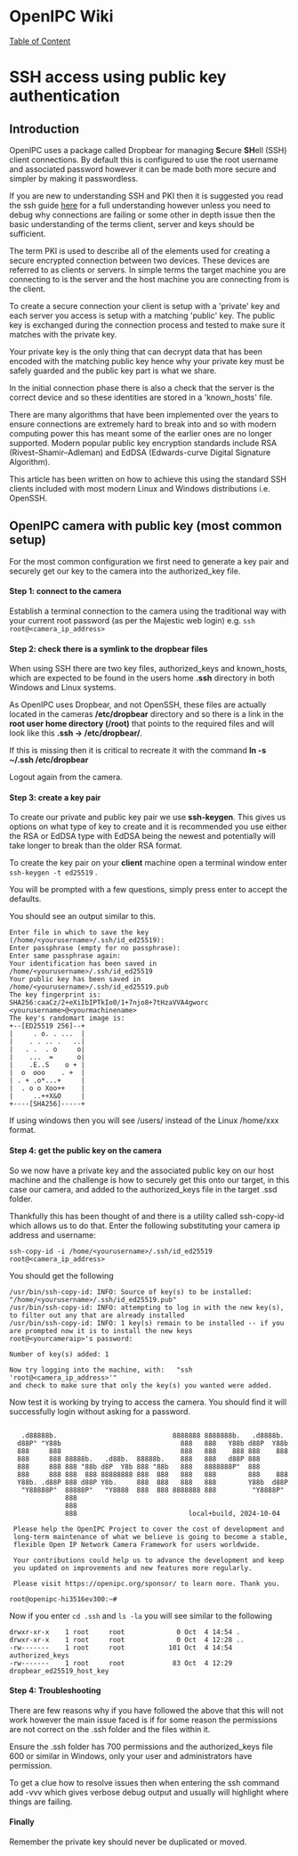 # OpenIPC Wiki
[Table of Content](../README.md)

SSH access using public key authentication
==========================================
## Introduction
OpenIPC uses a package called Dropbear for managing **S**ecure **SH**ell (SSH) client connections. By default this is configured to use the root username and associated password however it can be made both more secure and simpler by making it passwordless.

If you are new to understanding SSH and PKI then it is suggested you read the ssh guide [here](https://www.ssh.com/academy/ssh) for a full understanding however unless you need to debug why connections are failing or some other in depth issue then the basic understanding of the terms client, server and keys should be sufficient.

The term PKI is used to describe all of the elements used for creating a secure encrypted connection between two devices. These devices are referred to as clients or servers. In simple terms the target machine you are connecting to is the server and the host machine you are connecting from is the client.

To create a secure connection your client is setup with a 'private' key and each server you access is setup with a matching 'public' key. The public key is exchanged during the connection process and tested to make sure it matches with the private key.

Your private key is the only thing that can decrypt data that has been encoded with the matching public key hence why your private key must be safely guarded and the public key part is what we share.

In the initial connection phase there is also a check that the server is the correct device and so these identities are stored in a 'known_hosts' file.

There are many algorithms that have been implemented over the years to ensure connections are extremely hard to break into and so with modern computing power this has meant some of the earlier ones are no longer supported. Modern popular public key encryption standards include RSA (Rivest–Shamir–Adleman) and EdDSA (Edwards-curve Digital Signature Algorithm).

This article has been written on how to achieve this using the standard SSH clients included with most modern Linux and Windows distributions i.e. OpenSSH.

## OpenIPC camera with public key (most common setup)
For the most common configuration we first need to generate a key pair and securely get our key to the camera into the authorized_key file.

#### Step 1: connect to the camera
Establish a terminal connection to the camera using the traditional way with your current root password (as per the Majestic web login) e.g. ``` ssh root@<camera_ip_address> ```

#### Step 2: check there is a symlink to the dropbear files
When using SSH there are two key files, authorized_keys and known_hosts, which are expected to be found in the users home **.ssh** directory in both Windows and Linux systems. 

As OpenIPC uses Dropbear, and not OpenSSH, these files are actually located in the cameras **/etc/dropbear** directory and so there is a link in the **root user home directory (/root)** that points to the required files and will look like this **.ssh -> /etc/dropbear/**. 

If this is missing then it is critical to recreate it with the command **ln -s ~/.ssh /etc/dropbear**

Logout again from the camera.

#### Step 3: create a key pair
To create our private and public key pair we use **ssh-keygen**. This gives us options on what type of key to create and it is recommended you use either the RSA or EdDSA type with EdDSA being the newest and potentially will take longer to break than the older RSA format.

To create the key pair on your **client** machine open a terminal window enter ```ssh-keygen -t ed25519``` .

You will be prompted with a few questions, simply press enter to accept the defaults.

You should see an output similar to this.

```Generating public/private ed25519 key pair.
Enter file in which to save the key (/home/<yourusername>/.ssh/id_ed25519): 
Enter passphrase (empty for no passphrase): 
Enter same passphrase again: 
Your identification has been saved in /home/<yourusername>/.ssh/id_ed25519
Your public key has been saved in /home/<yourusername>/.ssh/id_ed25519.pub
The key fingerprint is:
SHA256:caaCz/2+eXiIbIPTkIo0/1+7njo8+7tHzaVVA4gworc <yourusername>@<yourmachinename>
The key's randomart image is:
+--[ED25519 256]--+
|     . o. . ...  |
|    . . .. .   ..|
|   . .  . o     o|
|    ...  =      o|
|    .E..S    o + |
|  o  ooo    . +  |
| . + .o*...+     |
|  . o o Xoo++    |
|     ..++X&O     |
+----[SHA256]-----+
```

If using windows then you will see /users/<yourusername> instead of the Linux /home/xxx format.

####  Step 4: get the public key on the camera
So we now have a private key and the associated public key on our host machine and the challenge is how to securely get this onto our target, in this case our camera, and added to the authorized_keys file in the target .ssd folder.

Thankfully this has been thought of and there is a utility called ssh-copy-id which allows us to do that.
Enter the following substituting your camera ip address and username:
```
ssh-copy-id -i /home/<yourusername>/.ssh/id_ed25519 root@<camera_ip_address>

```

You should get the following 
```ssh-copy-id -i /home/<yourusername>/.ssh/id_ed25519 root@<camera_ip_address>
/usr/bin/ssh-copy-id: INFO: Source of key(s) to be installed: "/home/<yourusername>/.ssh/id_ed25519.pub"
/usr/bin/ssh-copy-id: INFO: attempting to log in with the new key(s), to filter out any that are already installed
/usr/bin/ssh-copy-id: INFO: 1 key(s) remain to be installed -- if you are prompted now it is to install the new keys
root@<yourcameraip>'s password: 

Number of key(s) added: 1

Now try logging into the machine, with:   "ssh 'root@<camera_ip_address>'"
and check to make sure that only the key(s) you wanted were added.
```

Now test it is working by trying to access the camera. You should find it will successfully login without asking for a password.
```~$ ssh root@<camera_ip_address>

   .d88888b.                             8888888 8888888b.   .d8888b.
  d88P" "Y88b                              888   888   Y88b d88P  Y88b
  888     888                              888   888    888 888    888
  888     888 88888b.   .d88b.  88888b.    888   888   d88P 888
  888     888 888 "88b d8P  Y8b 888 "88b   888   8888888P"  888
  888     888 888  888 88888888 888  888   888   888        888    888
  Y88b. .d88P 888 d88P Y8b.     888  888   888   888        Y88b  d88P
   "Y88888P"  88888P"   "Y8888  888  888 8888888 888         "Y8888P"
              888
              888
              888                            local+build, 2024-10-04

 Please help the OpenIPC Project to cover the cost of development and
 long-term maintenance of what we believe is going to become a stable,
 flexible Open IP Network Camera Framework for users worldwide.

 Your contributions could help us to advance the development and keep
 you updated on improvements and new features more regularly.

 Please visit https://openipc.org/sponsor/ to learn more. Thank you.

root@openipc-hi3516ev300:~# 
````

Now if you enter ```cd .ssh``` and ```ls -la``` you will see similar to the following 

```
drwxr-xr-x    1 root     root             0 Oct  4 14:54 .
drwxr-xr-x    1 root     root             0 Oct  4 12:28 ..
-rw-------    1 root     root           101 Oct  4 14:54 authorized_keys
-rw-------    1 root     root            83 Oct  4 12:29 dropbear_ed25519_host_key
```

####  Step 4: Troubleshooting
There are few reasons why if you have followed the above that this will not work however the main issue faced is if for some reason the permissions are not correct on the .ssh folder and the files within it.

Ensure the .ssh folder has 700 permissions and the authorized_keys file 600 or similar in Windows, only your user and administrators have permission.  

To get a clue how to resolve issues then when entering the ssh command add -vvv which gives verbose debug output and usually will highlight where things are failing.

#### Finally
Remember the private key should never be duplicated or moved.
